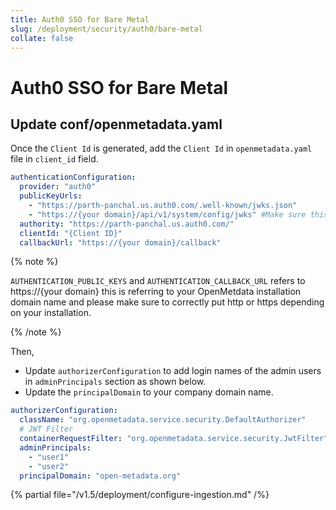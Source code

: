 ```yaml
---
title: Auth0 SSO for Bare Metal
slug: /deployment/security/auth0/bare-metal
collate: false
---
```


# Auth0 SSO for Bare Metal

## Update conf/openmetadata.yaml

Once the `Client Id` is generated, add the `Client Id` in `openmetadata.yaml` file in `client_id` field.

```yaml
authenticationConfiguration:
  provider: "auth0"
  publicKeyUrls: 
    - "https://parth-panchal.us.auth0.com/.well-known/jwks.json"
    - "https://{your domain}/api/v1/system/config/jwks" #Make sure this URL is always configured to enable JWT tokens
  authority: "https://parth-panchal.us.auth0.com/"
  clientId: "{Client ID}"
  callbackUrl: "https://{your domain}/callback"
```

{% note %}

`AUTHENTICATION_PUBLIC_KEYS` and `AUTHENTICATION_CALLBACK_URL` refers to https://{your domain} this is referring to your OpenMetdata installation domain name
and please make sure to correctly put http or https depending on your installation.

{% /note %}


Then, 
- Update `authorizerConfiguration` to add login names of the admin users in `adminPrincipals` section as shown below.
- Update the `principalDomain` to your company domain name.

```yaml
authorizerConfiguration:
  className: "org.openmetadata.service.security.DefaultAuthorizer"
  # JWT Filter
  containerRequestFilter: "org.openmetadata.service.security.JwtFilter"
  adminPrincipals:
    - "user1"
    - "user2"
  principalDomain: "open-metadata.org"
```

{% partial file="/v1.5/deployment/configure-ingestion.md" /%}
